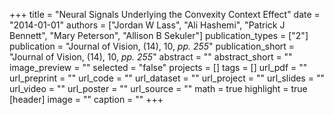 +++
title = "Neural Signals Underlying the Convexity Context Effect"
date = "2014-01-01"
authors = ["Jordan W Lass", "Ali Hashemi", "Patrick J Bennett", "Mary Peterson", "Allison B Sekuler"]
publication_types = ["2"]
publication = "Journal of Vision, (14), 10, _pp. 255_"
publication_short = "Journal of Vision, (14), 10, _pp. 255_"
abstract = ""
abstract_short = ""
image_preview = ""
selected = "false"
projects = []
tags = []
url_pdf = ""
url_preprint = ""
url_code = ""
url_dataset = ""
url_project = ""
url_slides = ""
url_video = ""
url_poster = ""
url_source = ""
math = true
highlight = true
[header]
image = ""
caption = ""
+++
